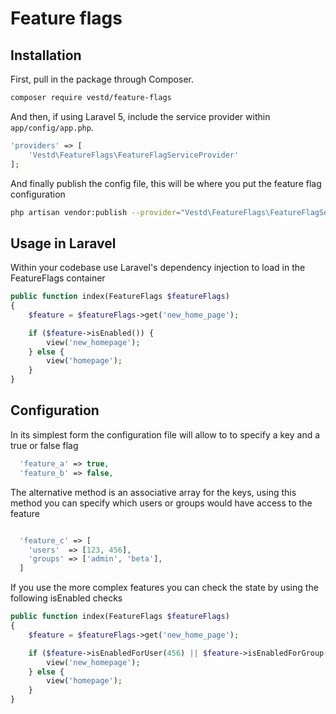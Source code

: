 # Feature flags

## Installation

First, pull in the package through Composer.

```bash
composer require vestd/feature-flags
```

And then, if using Laravel 5, include the service provider within `app/config/app.php`.

```php
'providers' => [
    'Vestd\FeatureFlags\FeatureFlagServiceProvider'
];
```

And finally publish the config file, this will be where you put the feature flag configuration

```bash
php artisan vendor:publish --provider="Vestd\FeatureFlags\FeatureFlagServiceProvider"
```

## Usage in Laravel

Within your codebase use Laravel's dependency injection to load in the FeatureFlags container

```php
public function index(FeatureFlags $featureFlags)
{
    $feature = $featureFlags->get('new_home_page');

    if ($feature->isEnabled()) {
        view('new_homepage');
    } else {
        view('homepage');
    }
}
```

## Configuration

In its simplest form the configuration file will allow to to specify a key and a true or false flag

```php
  'feature_a' => true,
  'feature_b' => false,
```

The alternative method is an associative array for the keys, using this method you can specify which users or
groups would have access to the feature

```php

  'feature_c' => [
    'users'  => [123, 456],
    'groups' => ['admin', 'beta'],
  ]

```
If you use the more complex features you can check the state by using the following isEnabled checks

```php
public function index(FeatureFlags $featureFlags)
{
    $feature = $featureFlags->get('new_home_page');

    if ($feature->isEnabledForUser(456) || $feature->isEnabledForGroup('admin')) {
        view('new_homepage');
    } else {
        view('homepage');
    }
}
```
